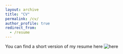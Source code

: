 ```yaml
---
layout: archive
title: "CV"
permalink: /cv/
author_profile: true
redirect_from:
  - /resume
---
```


You can find a short version of my resume here ![here](/images/Resume_Ferrazzo_NLP(1).png)
